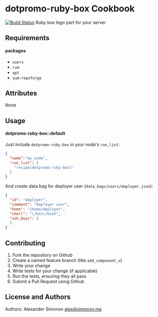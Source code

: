 dotpromo-ruby-box Cookbook
================================
[![Build Status](https://travis-ci.org/dotpromo-cookbooks/ruby-box.svg?branch=master)](https://travis-ci.org/dotpromo-cookbooks/ruby-box)
Ruby box lego part for your server

Requirements
------------

#### packages

- `users`
- `rvm`
- `apt`
- `yum-repoforge` 

Attributes
----------
None

Usage
-----
#### dotpromo-ruby-box::default

Just include `dotpromo-ruby-box` in your node's `run_list`:

```json
{
  "name":"my_node",
  "run_list": [
    "recipe[dotpromo-ruby-box]"
  ]
}
```

And create data bag for deployer user (`data_bags/users/deployer.json`):

```json
{
  "id": "deployer",
  "comment": "Deployer user",
  "home": "/home/deployer",
  "shell": "\/bin\/bash",
  "ssh_keys": [
  ]
}
```

Contributing
------------
1. Fork the repository on Github
2. Create a named feature branch (like `add_component_x`)
3. Write your change
4. Write tests for your change (if applicable)
5. Run the tests, ensuring they all pass
6. Submit a Pull Request using Github

License and Authors
-------------------
Authors: Alexander Simonov <alex@simonov.me>
